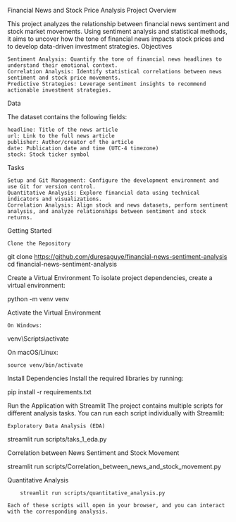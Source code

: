 Financial News and Stock Price Analysis
Project Overview

This project analyzes the relationship between financial news sentiment and stock market movements. Using sentiment analysis and statistical methods, it aims to uncover how the tone of financial news impacts stock prices and to develop data-driven investment strategies.
Objectives

    Sentiment Analysis: Quantify the tone of financial news headlines to understand their emotional context.
    Correlation Analysis: Identify statistical correlations between news sentiment and stock price movements.
    Predictive Strategies: Leverage sentiment insights to recommend actionable investment strategies.

Data

The dataset contains the following fields:

    headline: Title of the news article
    url: Link to the full news article
    publisher: Author/creator of the article
    date: Publication date and time (UTC-4 timezone)
    stock: Stock ticker symbol

Tasks

    Setup and Git Management: Configure the development environment and use Git for version control.
    Quantitative Analysis: Explore financial data using technical indicators and visualizations.
    Correlation Analysis: Align stock and news datasets, perform sentiment analysis, and analyze relationships between sentiment and stock returns.

Getting Started

    Clone the Repository

git clone https://github.com/duresaguye/financial-news-sentiment-analysis  
cd financial-news-sentiment-analysis  

Create a Virtual Environment
To isolate project dependencies, create a virtual environment:

python -m venv venv  

Activate the Virtual Environment

    On Windows:

venv\Scripts\activate  

On macOS/Linux:

    source venv/bin/activate  

Install Dependencies
Install the required libraries by running:

pip install -r requirements.txt  

Run the Application with Streamlit
The project contains multiple scripts for different analysis tasks. You can run each script individually with Streamlit:

    Exploratory Data Analysis (EDA)

streamlit run scripts/taks_1_eda.py  

Correlation between News Sentiment and Stock Movement

streamlit run scripts/Correlation_between_news_and_stock_movement.py  

Quantitative Analysis

        streamlit run scripts/quantitative_analysis.py  

    Each of these scripts will open in your browser, and you can interact with the corresponding analysis.

